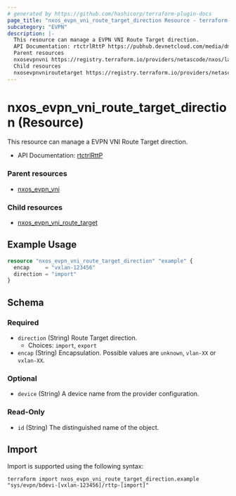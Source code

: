 ```yaml
---
# generated by https://github.com/hashicorp/terraform-plugin-docs
page_title: "nxos_evpn_vni_route_target_direction Resource - terraform-provider-nxos"
subcategory: "EVPN"
description: |-
  This resource can manage a EVPN VNI Route Target direction.
  API Documentation: rtctrlRttP https://pubhub.devnetcloud.com/media/dme-docs-10-2-2/docs/Routing%20and%20Forwarding/rtctrl:RttP/
  Parent resources
  nxosevpnvni https://registry.terraform.io/providers/netascode/nxos/latest/docs/resources/evpn_vni
  Child resources
  nxosevpnvniroutetarget https://registry.terraform.io/providers/netascode/nxos/latest/docs/resources/evpn_vni_route_target
---
```


# nxos_evpn_vni_route_target_direction (Resource)

This resource can manage a EVPN VNI Route Target direction.

- API Documentation: [rtctrlRttP](https://pubhub.devnetcloud.com/media/dme-docs-10-2-2/docs/Routing%20and%20Forwarding/rtctrl:RttP/)

### Parent resources

- [nxos_evpn_vni](https://registry.terraform.io/providers/netascode/nxos/latest/docs/resources/evpn_vni)

### Child resources

- [nxos_evpn_vni_route_target](https://registry.terraform.io/providers/netascode/nxos/latest/docs/resources/evpn_vni_route_target)

## Example Usage

```terraform
resource "nxos_evpn_vni_route_target_direction" "example" {
  encap     = "vxlan-123456"
  direction = "import"
}
```

<!-- schema generated by tfplugindocs -->
## Schema

### Required

- `direction` (String) Route Target direction.
  - Choices: `import`, `export`
- `encap` (String) Encapsulation. Possible values are `unknown`, `vlan-XX` or `vxlan-XX`.

### Optional

- `device` (String) A device name from the provider configuration.

### Read-Only

- `id` (String) The distinguished name of the object.

## Import

Import is supported using the following syntax:

```shell
terraform import nxos_evpn_vni_route_target_direction.example "sys/evpn/bdevi-[vxlan-123456]/rttp-[import]"
```
